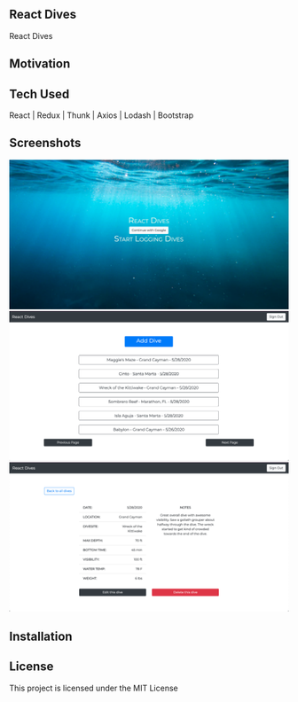 **React Dives**
---------
React Dives 

**Motivation**
---------


**Tech Used**
---------
React | Redux | Thunk | Axios | Lodash | Bootstrap

**Screenshots**
--------
![](/images/diveHome.png)
![](/images/diveIndex.png)
![](/images/diveShow.png)

**Installation**
---------


**License**
---------
This project is licensed under the MIT License

